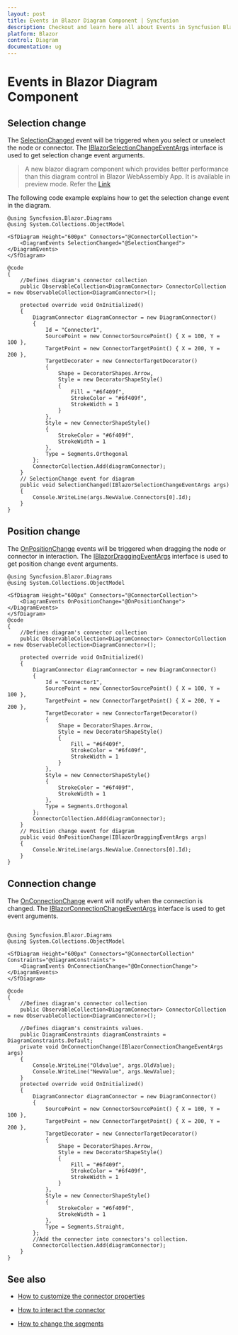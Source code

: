 ```yaml
---
layout: post
title: Events in Blazor Diagram Component | Syncfusion
description: Checkout and learn here all about Events in Syncfusion Blazor Diagram component and much more details.
platform: Blazor
control: Diagram
documentation: ug
---
```


# Events in Blazor Diagram Component

## Selection change

The [SelectionChanged](https://help.syncfusion.com/cr/blazor/Syncfusion.Blazor.Diagrams.DiagramEvents.html#Syncfusion_Blazor_Diagrams_DiagramEvents_SelectionChanged) event will be triggered when you select or unselect the node or connector. The [IBlazorSelectionChangeEventArgs](https://help.syncfusion.com/cr/blazor/Syncfusion.Blazor.Diagrams.IBlazorSelectionChangeEventArgs.html) interface is used to get selection change event arguments.

> A new blazor diagram component which provides better performance than this diagram control in Blazor WebAssembly App. It is available in preview mode. Refer the [Link](https://blazor.syncfusion.com/documentation/diagram/getting-started)



The following code example explains how to get the selection change event in the diagram.

```cshtml
@using Syncfusion.Blazor.Diagrams
@using System.Collections.ObjectModel

<SfDiagram Height="600px" Connectors="@ConnectorCollection">
    <DiagramEvents SelectionChanged="@SelectionChanged"></DiagramEvents>
</SfDiagram>

@code
{
    //Defines diagram's connector collection
    public ObservableCollection<DiagramConnector> ConnectorCollection = new ObservableCollection<DiagramConnector>();

    protected override void OnInitialized()
    {
        DiagramConnector diagramConnector = new DiagramConnector()
        {
            Id = "Connector1",
            SourcePoint = new ConnectorSourcePoint() { X = 100, Y = 100 },
            TargetPoint = new ConnectorTargetPoint() { X = 200, Y = 200 },
            TargetDecorator = new ConnectorTargetDecorator()
            {
                Shape = DecoratorShapes.Arrow,
                Style = new DecoratorShapeStyle()
                {
                    Fill = "#6f409f",
                    StrokeColor = "#6f409f",
                    StrokeWidth = 1
                }
            },
            Style = new ConnectorShapeStyle()
            {
                StrokeColor = "#6f409f",
                StrokeWidth = 1
            },
            Type = Segments.Orthogonal
        };
        ConnectorCollection.Add(diagramConnector);
    }
    // SelectionChange event for diagram
    public void SelectionChanged(IBlazorSelectionChangeEventArgs args)
    {
        Console.WriteLine(args.NewValue.Connectors[0].Id);
    }
}
```

## Position change

The [OnPositionChange](https://help.syncfusion.com/cr/blazor/Syncfusion.Blazor.Diagrams.DiagramEvents.html#Syncfusion_Blazor_Diagrams_DiagramEvents_OnPositionChange) events will be triggered when dragging the node or connector in interaction. The [IBlazorDraggingEventArgs](https://help.syncfusion.com/cr/blazor/Syncfusion.Blazor.Diagrams.IBlazorDraggingEventArgs.html) interface is used to get position change event arguments.

```cshtml
@using Syncfusion.Blazor.Diagrams
@using System.Collections.ObjectModel

<SfDiagram Height="600px" Connectors="@ConnectorCollection">
    <DiagramEvents OnPositionChange="@OnPositionChange"></DiagramEvents>
</SfDiagram>
@code
{
    //Defines diagram's connector collection
    public ObservableCollection<DiagramConnector> ConnectorCollection = new ObservableCollection<DiagramConnector>();

    protected override void OnInitialized()
    {
        DiagramConnector diagramConnector = new DiagramConnector()
        {
            Id = "Connector1",
            SourcePoint = new ConnectorSourcePoint() { X = 100, Y = 100 },
            TargetPoint = new ConnectorTargetPoint() { X = 200, Y = 200 },
            TargetDecorator = new ConnectorTargetDecorator()
            {
                Shape = DecoratorShapes.Arrow,
                Style = new DecoratorShapeStyle()
                {
                    Fill = "#6f409f",
                    StrokeColor = "#6f409f",
                    StrokeWidth = 1
                }
            },
            Style = new ConnectorShapeStyle()
            {
                StrokeColor = "#6f409f",
                StrokeWidth = 1
            },
            Type = Segments.Orthogonal
        };
        ConnectorCollection.Add(diagramConnector);
    }
    // Position change event for diagram
    public void OnPositionChange(IBlazorDraggingEventArgs args)
    {
        Console.WriteLine(args.NewValue.Connectors[0].Id);
    }
}
```

## Connection change

The [OnConnectionChange](https://help.syncfusion.com/cr/blazor/Syncfusion.Blazor.Diagrams.DiagramEvents.html#Syncfusion_Blazor_Diagrams_DiagramEvents_OnConnectionChange) event will notify when the connection is changed. The [IBlazorConnectionChangeEventArgs](https://help.syncfusion.com/cr/blazor/Syncfusion.Blazor.Diagrams.IBlazorConnectionChangeEventArgs.html) interface is used to get event arguments.

```cshtml

@using Syncfusion.Blazor.Diagrams
@using System.Collections.ObjectModel

<SfDiagram Height="600px" Connectors="@ConnectorCollection" Constraints="@diagramConstraints">
    <DiagramEvents OnConnectionChange="@OnConnectionChange"></DiagramEvents>
</SfDiagram>

@code
{
    //Defines diagram's connector collection
    public ObservableCollection<DiagramConnector> ConnectorCollection = new ObservableCollection<DiagramConnector>();

    //Defines diagram's constraints values.
    public DiagramConstraints diagramConstraints = DiagramConstraints.Default;
    private void OnConnectionChange(IBlazorConnectionChangeEventArgs args)
    {
        Console.WriteLine("Oldvalue", args.OldValue);
        Console.WriteLine("NewValue", args.NewValue);
    }
    protected override void OnInitialized()
    {
        DiagramConnector diagramConnector = new DiagramConnector()
        {
            SourcePoint = new ConnectorSourcePoint() { X = 100, Y = 100 },
            TargetPoint = new ConnectorTargetPoint() { X = 200, Y = 200 },
            TargetDecorator = new ConnectorTargetDecorator()
            {
                Shape = DecoratorShapes.Arrow,
                Style = new DecoratorShapeStyle()
                {
                    Fill = "#6f409f",
                    StrokeColor = "#6f409f",
                    StrokeWidth = 1
                }
            },
            Style = new ConnectorShapeStyle()
            {
                StrokeColor = "#6f409f",
                StrokeWidth = 1
            },
            Type = Segments.Straight,
        };
        //Add the connector into connectors's collection.
        ConnectorCollection.Add(diagramConnector);
    }
}
```

## See also

* [How to customize the connector properties](./customization)

* [How to interact the connector](./interactions)

* [How to change the segments](./segments)